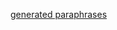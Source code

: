 [generated paraphrases](https://docs.google.com/spreadsheets/d/1c0NHeX-G3IPq7l2Fb5UdkTcmHpAbz9hw6Zg4zQxegwg/)